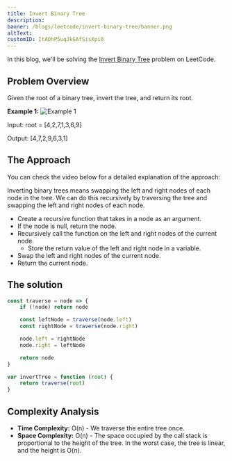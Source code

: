 ```yaml
---
title: Invert Binary Tree
description:
banner: /blogs/leetcode/invert-binary-tree/banner.png
altText:
customID: ItAOhP5uqJkGAfSisXpi0
---
```


In this blog, we'll be solving the [Invert Binary Tree](https://leetcode.com/problems/invert-binary-tree/) problem on LeetCode.

## Problem Overview

Given the root of a binary tree, invert the tree, and return its root.

**Example 1:**
![Example 1](https://assets.leetcode.com/uploads/2021/03/14/invert1-tree.jpg)

Input: root = [4,2,7,1,3,6,9]

Output: [4,7,2,9,6,3,1]

## The Approach

You can check the video below for a detailed explanation of the approach:

<!-- <Iframe videoID="sHvm5sX3ndo" /> -->

Inverting binary trees means swapping the left and right nodes of each node in the tree. We can do this recursively by traversing the tree and swapping the left and right nodes of each node.

- Create a recursive function that takes in a node as an argument.
- If the node is null, return the node.
- Recursively call the function on the left and right nodes of the current node.
  - Store the return value of the left and right node in a variable.
- Swap the left and right nodes of the current node.
- Return the current node.

## The solution

```javascript
const traverse = node => {
	if (!node) return node

	const leftNode = traverse(node.left)
	const rightNode = traverse(node.right)

	node.left = rightNode
	node.right = leftNode

	return node
}

var invertTree = function (root) {
	return traverse(root)
}
```

## Complexity Analysis

- **Time Complexity:** O(n) - We traverse the entire tree once.
- **Space Complexity:** O(n) - The space occupied by the call stack is proportional to the height of the tree. In the worst case, the tree is linear, and the height is O(n).

